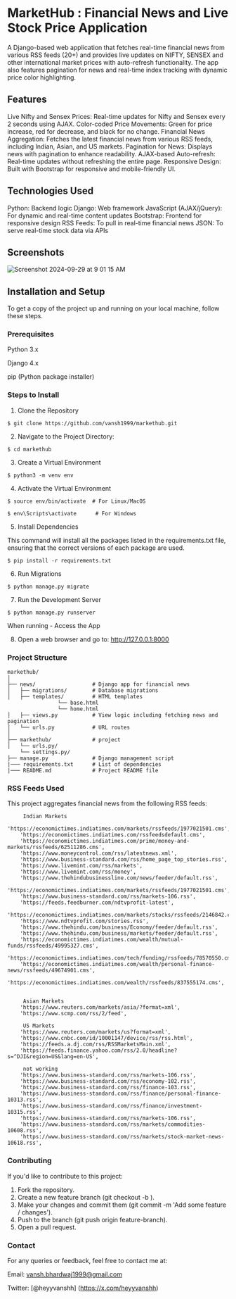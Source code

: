 # MarketHub : Financial News and Live Stock Price Application

A Django-based web application that fetches real-time financial news from various RSS feeds (20+) and provides live updates on NIFTY, SENSEX and other international market prices with auto-refresh functionality. The app also features pagination for news and real-time index tracking with dynamic price color highlighting.

## Features
Live Nifty and Sensex Prices: Real-time updates for Nifty and Sensex every 2 seconds using AJAX.
Color-coded Price Movements: Green for price increase, red for decrease, and black for no change.
Financial News Aggregation: Fetches the latest financial news from various RSS feeds, including Indian, Asian, and US markets.
Pagination for News: Displays news with pagination to enhance readability.
AJAX-based Auto-refresh: Real-time updates without refreshing the entire page.
Responsive Design: Built with Bootstrap for responsive and mobile-friendly UI.

## Technologies Used
Python: Backend logic
Django: Web framework
JavaScript (AJAX/jQuery): For dynamic and real-time content updates
Bootstrap: Frontend for responsive design
RSS Feeds: To pull in real-time financial news
JSON: To serve real-time stock data via APIs

## Screenshots

![Screenshot 2024-09-29 at 9 01 15 AM](https://github.com/user-attachments/assets/5bab1844-e594-4216-8fc0-2d71f630d4aa)

## Installation and Setup
To get a copy of the project up and running on your local machine, follow these steps.

### Prerequisites

Python 3.x

Django 4.x

pip (Python package installer)

### Steps to Install

1. Clone the Repository

``` $ git clone https://github.com/vansh1999/markethub.git ```

2. Navigate to the Project Directory:

``` $ cd markethub ```

3. Create a Virtual Environment

``` $ python3 -m venv env ```

4. Activate the Virtual Environment

``` $ source env/bin/activate  # For Linux/MacOS ```

``` $ env\Scripts\activate      # For Windows ```

5. Install Dependencies

This command will install all the packages listed in the requirements.txt file, ensuring that the correct versions of each package are used.

``` $ pip install -r requirements.txt ``` 

6. Run Migrations

``` $ python manage.py migrate ```

7. Run the Development Server

``` $ python manage.py runserver ```

When running - Access the App

8. Open a web browser and go to: http://127.0.0.1:8000

### Project Structure

```
markethub/
│
├── news/                  # Django app for financial news
│   ├── migrations/        # Database migrations
│   ├── templates/         # HTML templates
                └── base.html
                └── home.html
│   ├── views.py           # View logic including fetching news and pagination
│   └── urls.py            # URL routes
│
├── markethub/             # project
│   └── urls.py/
    └── settings.py/
├── manage.py              # Django management script
|─── requirements.txt      # List of dependencies
|─── README.md             # Project README file
```

### RSS Feeds Used

This project aggregates financial news from the following RSS feeds:

         Indian Markets
        'https://economictimes.indiatimes.com/markets/rssfeeds/1977021501.cms',
        'https://economictimes.indiatimes.com/rssfeedsdefault.cms',
        'https://economictimes.indiatimes.com/prime/money-and-markets/rssfeeds/62511286.cms',
        'https://www.moneycontrol.com/rss/latestnews.xml',
        'https://www.business-standard.com/rss/home_page_top_stories.rss',
        'https://www.livemint.com/rss/markets',
        'https://www.livemint.com/rss/money',
        'https://www.thehindubusinessline.com/news/feeder/default.rss',
        'https://economictimes.indiatimes.com/markets/rssfeeds/1977021501.cms',
        'https://www.business-standard.com/rss/markets-106.rss',
        'https://feeds.feedburner.com/ndtvprofit-latest',
        'https://economictimes.indiatimes.com/markets/stocks/rssfeeds/2146842.cms',
        'https://www.ndtvprofit.com/stories.rss',
        'https://www.thehindu.com/business/Economy/feeder/default.rss',
        'https://www.thehindu.com/business/markets/feeder/default.rss',
        'https://economictimes.indiatimes.com/wealth/mutual-funds/rssfeeds/49995327.cms',
        'https://economictimes.indiatimes.com/tech/funding/rssfeeds/78570550.cms',
        'https://economictimes.indiatimes.com/wealth/personal-finance-news/rssfeeds/49674901.cms',
        'https://economictimes.indiatimes.com/wealth/rssfeeds/837555174.cms',
        

         Asian Markets
        'https://www.reuters.com/markets/asia/?format=xml',
        'https://www.scmp.com/rss/2/feed',

         US Markets
        'https://www.reuters.com/markets/us?format=xml',
        'https://www.cnbc.com/id/10001147/device/rss/rss.html',
        'https://feeds.a.dj.com/rss/RSSMarketsMain.xml',
        'https://feeds.finance.yahoo.com/rss/2.0/headline?s=^DJI&region=US&lang=en-US',

         not working 
        'https://www.business-standard.com/rss/markets-106.rss',
        'https://www.business-standard.com/rss/economy-102.rss',
        'https://www.business-standard.com/rss/finance-103.rss',
        'https://www.business-standard.com/rss/finance/personal-finance-10313.rss',
        'https://www.business-standard.com/rss/finance/investment-10315.rss',
        'https://www.business-standard.com/rss/markets-106.rss',
        'https://www.business-standard.com/rss/markets/commodities-10608.rss',
        'https://www.business-standard.com/rss/markets/stock-market-news-10618.rss',

### Contributing

If you'd like to contribute to this project:

1. Fork the repository.
2. Create a new feature branch (git checkout -b <feature-branch>).
3. Make your changes and commit them (git commit -m 'Add some feature / changes').
4. Push to the branch (git push origin feature-branch).
5. Open a pull request.


### Contact

For any queries or feedback, feel free to contact me at:

Email: vansh.bhardwaj1999@gmail.com

Twitter: [@heyyvanshh] (https://x.com/heyyvanshh)



